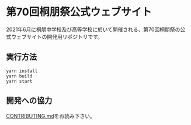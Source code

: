 # 第70回桐朋祭公式ウェブサイト

2021年6月に桐朋中学校及び高等学校に於いて開催される、第70回桐朋祭の公式ウェブサイトの開発用リポジトリです。

## 実行方法

```shell
yarn install
yarn build
yarn start
```

## 開発への協力

[CONTRIBUTING.md](CONTRIBUTING.md)をお読み下さい。